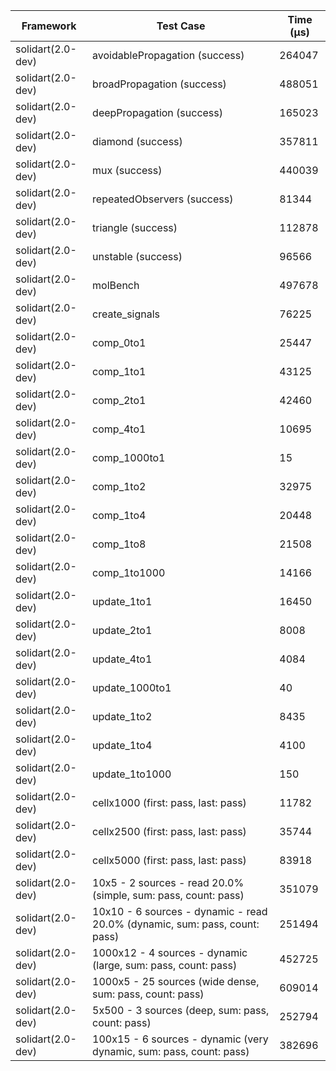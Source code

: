 | Framework | Test Case | Time (μs) |
| --- | --- | --- |
| solidart(2.0-dev) | avoidablePropagation (success) | 264047 |
| solidart(2.0-dev) | broadPropagation (success) | 488051 |
| solidart(2.0-dev) | deepPropagation (success) | 165023 |
| solidart(2.0-dev) | diamond (success) | 357811 |
| solidart(2.0-dev) | mux (success) | 440039 |
| solidart(2.0-dev) | repeatedObservers (success) | 81344 |
| solidart(2.0-dev) | triangle (success) | 112878 |
| solidart(2.0-dev) | unstable (success) | 96566 |
| solidart(2.0-dev) | molBench | 497678 |
| solidart(2.0-dev) | create_signals | 76225 |
| solidart(2.0-dev) | comp_0to1 | 25447 |
| solidart(2.0-dev) | comp_1to1 | 43125 |
| solidart(2.0-dev) | comp_2to1 | 42460 |
| solidart(2.0-dev) | comp_4to1 | 10695 |
| solidart(2.0-dev) | comp_1000to1 | 15 |
| solidart(2.0-dev) | comp_1to2 | 32975 |
| solidart(2.0-dev) | comp_1to4 | 20448 |
| solidart(2.0-dev) | comp_1to8 | 21508 |
| solidart(2.0-dev) | comp_1to1000 | 14166 |
| solidart(2.0-dev) | update_1to1 | 16450 |
| solidart(2.0-dev) | update_2to1 | 8008 |
| solidart(2.0-dev) | update_4to1 | 4084 |
| solidart(2.0-dev) | update_1000to1 | 40 |
| solidart(2.0-dev) | update_1to2 | 8435 |
| solidart(2.0-dev) | update_1to4 | 4100 |
| solidart(2.0-dev) | update_1to1000 | 150 |
| solidart(2.0-dev) | cellx1000 (first: pass, last: pass) | 11782 |
| solidart(2.0-dev) | cellx2500 (first: pass, last: pass) | 35744 |
| solidart(2.0-dev) | cellx5000 (first: pass, last: pass) | 83918 |
| solidart(2.0-dev) | 10x5 - 2 sources - read 20.0% (simple, sum: pass, count: pass) | 351079 |
| solidart(2.0-dev) | 10x10 - 6 sources - dynamic - read 20.0% (dynamic, sum: pass, count: pass) | 251494 |
| solidart(2.0-dev) | 1000x12 - 4 sources - dynamic (large, sum: pass, count: pass) | 452725 |
| solidart(2.0-dev) | 1000x5 - 25 sources (wide dense, sum: pass, count: pass) | 609014 |
| solidart(2.0-dev) | 5x500 - 3 sources (deep, sum: pass, count: pass) | 252794 |
| solidart(2.0-dev) | 100x15 - 6 sources - dynamic (very dynamic, sum: pass, count: pass) | 382696 |
